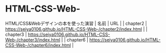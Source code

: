 # HTML-CSS-Web-
HTML/CSS&amp;Webデザインの本を使った演習
| 名前 | URL |
| chapter2 | https://seiya0106.github.io/HTML-CSS-Web-/chapter2/index.html |
| chapter3 | https://seiya0106.github.io/HTML-CSS-Web-/chapter3/index.html |
| chapter6 | https://seiya0106.github.io/HTML-CSS-Web-/chapter6/index.html |

